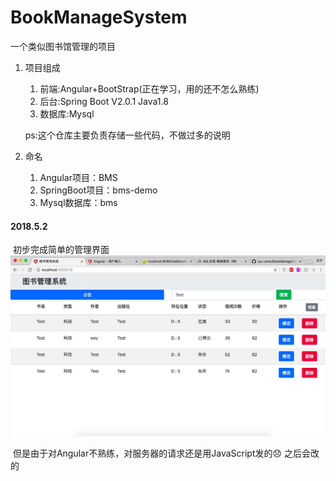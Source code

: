 # BookManageSystem
一个类似图书馆管理的项目

1. 项目组成

   1. 前端:Angular+BootStrap(正在学习，用的还不怎么熟练)
   2. 后台:Spring Boot V2.0.1 Java1.8
   3. 数据库:Mysql

   ps:这个仓库主要负责存储一些代码，不做过多的说明

2. 命名

   1. Angular项目：BMS
   2. SpringBoot项目：bms-demo
   3. Mysql数据库：bms



#### 2018.5.2

​	初步完成简单的管理界面![1](img/1.png)

​	但是由于对Angular不熟练，对服务器的请求还是用JavaScript发的:disappointed:	之后会改的